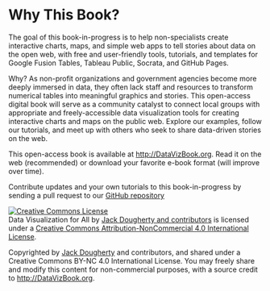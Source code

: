 # Why This Book?

The goal of this book-in-progress is to help non-specialists create interactive charts, maps, and simple web apps to tell stories about data on the open web, with free and user-friendly tools, tutorials, and templates for Google Fusion Tables, Tableau Public, Socrata, and GitHub Pages.

Why? As non-profit organizations and government agencies become more deeply immersed in data, they often lack staff and resources to transform numerical tables into meaningful graphics and stories. This open-access digital book will serve as a community catalyst to connect local groups with appropriate and freely-accessible data visualization tools for creating interactive charts and maps on the public web. Explore our examples, follow our tutorials, and meet up with others who seek to share data-driven stories on the web.

This open-access book is available at http://DataVizBook.org. Read it on the web (recommended) or download your favorite e-book format (will improve over time).

Contribute updates and your own tutorials to this book-in-progress by sending a pull request to our [GitHub repository](https://github.com/jackdougherty/datavizbook)

<a rel="license" href="http://creativecommons.org/licenses/by-nc/4.0/"><img alt="Creative Commons License" style="border-width:0" src="https://i.creativecommons.org/l/by-nc/4.0/88x31.png" /></a><br /><span xmlns:dct="http://purl.org/dc/terms/" property="dct:title">Data Visualization for All</span> by <a xmlns:cc="http://creativecommons.org/ns#" href="http://datavizbook.org" property="cc:attributionName" rel="cc:attributionURL">Jack Dougherty and contributors</a> is licensed under a <a rel="license" href="http://creativecommons.org/licenses/by-nc/4.0/">Creative Commons Attribution-NonCommercial 4.0 International License</a>.

Copyrighted by [Jack Dougherty](http://bit.ly/jackdougherty) and contributors, and shared under a Creative Commons BY-NC 4.0 International License. You may freely share and modify this content for non-commercial purposes, with a source credit to http://DataVizBook.org.
